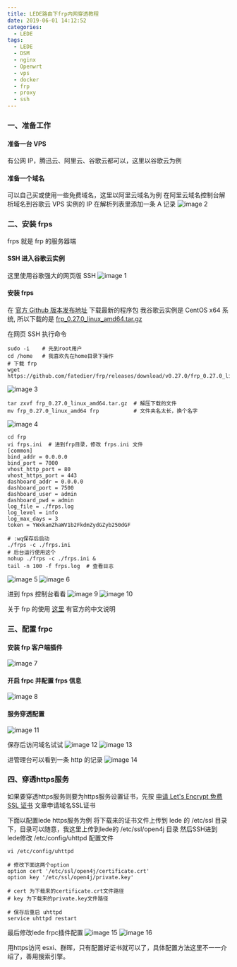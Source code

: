 ```yaml
---
title: LEDE路由下frp内网穿透教程
date: 2019-06-01 14:12:52
categories:
  - LEDE
tags:
  - LEDE
  - DSM
  - nginx
  - Openwrt
  - vps
  - docker
  - frp
  - proxy
  - ssh
---
```


<!--more-->

### 一、准备工作

#### 准备一台 VPS

有公网 IP，腾迅云、阿里云、谷歌云都可以，这里以谷歌云为例

#### 准备一个域名

可以自己买或使用一些免费域名，这里以阿里云域名为例
在阿里云域名控制台解析域名到谷歌云 VPS 实例的 IP
在解析列表里添加一条 A 记录
![image 2](2.png)

### 二、安装 frps

frps 就是 frp 的服务器端

#### SSH 进入谷歌云实例

这里使用谷歌强大的网页版 SSH
![image 1](1.png)

#### 安装 frps

在 [官方 Github 版本发布地址](https://github.com/fatedier/frp/releases) 下载最新的程序包
我谷歌云实例是 CentOS x64 系统, 所以下载的是 [frp_0.27.0_linux_amd64.tar.gz](https://github.com/fatedier/frp/releases/download/v0.27.0/frp_0.27.0_linux_amd64.tar.gz)

在网页 SSH 执行命令

```
sudo -i    # 先到root用户
cd /home   # 我喜欢先在home目录下操作
# 下载 frp
wget https://github.com/fatedier/frp/releases/download/v0.27.0/frp_0.27.0_linux_amd64.tar.gz
```

![image 3](3.png)

```
tar zxvf frp_0.27.0_linux_amd64.tar.gz  # 解压下载的文件
mv frp_0.27.0_linux_amd64 frp           # 文件夹名太长，换个名字
```

![image 4](4.png)

```
cd frp
vi frps.ini  # 进到frp目录，修改 frps.ini 文件
[common]
bind_addr = 0.0.0.0
bind_port = 7000
vhost_http_port = 80
vhost_https_port = 443
dashboard_addr = 0.0.0.0
dashboard_port = 7500
dashboard_user = admin
dashboard_pwd = admin
log_file = ./frps.log
log_level = info
log_max_days = 3
token = YWxkamZhaWV1b2FkdmZydGZyb250dGF

# :wq保存后启动
./frps -c ./frps.ini
# 后台运行使用这个
nohup ./frps -c ./frps.ini &
tail -n 100 -f frps.log  # 查看日志
```

![image 5](5.png)
![image 6](6.png)

进到 frps 控制台看看
![image 9](9.png)
![image 10](10.png)

关于 frp 的使用 [这里](https://github.com/fatedier/frp/blob/master/README_zh.md) 有官方的中文说明

### 三、配置 frpc

#### 安装 frp 客户端插件

![image 7](7.png)

#### 开启 frpc 并配置 frps 信息

![image 8](8.png)

#### 服务穿透配置

![image 11](11.png)

保存后访问域名试试
![image 12](12.png)
![image 13](13.png)

进管理台可以看到一条 http 的记录
![image 14](14.png)


### 四、穿透https服务

如果要穿透https服务则要为https服务设置证书，先按 [申请 Let's Encrypt 免费 SSL 证书](https://blog.open4j.com/2019/06/09/apply-lets-encrypt-free-ssl/) 文章申请域名SSL证书

下面以配置lede https服务为例
将下载来的证书文件上传到 lede 的 /etc/ssl 目录下，目录可以随意，我这里上传到lede的 /etc/ssl/open4j 目录
然后SSH进到lede修改 /etc/config/uhttpd 配置文件
```
vi /etc/config/uhttpd

# 修改下面这两个option
option cert '/etc/ssl/open4j/certificate.crt'
option key '/etc/ssl/open4j/private.key'

# cert 为下载来的certificate.crt文件路径
# key 为下载来的private.key文件路径

# 保存后重启 uhttpd
service uhttpd restart
```

最后修改lede frpc插件配置
![image 15](15.png)
![image 16](16.png)

用https访问 esxi、群晖，只有配置好证书就可以了，具体配置方法这里不一一介绍了，善用搜索引擎。
